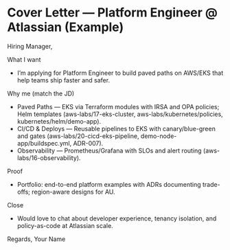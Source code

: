 # Cover Letter — Platform Engineer @ Atlassian (Example)

Hiring Manager,

What I want

- I’m applying for Platform Engineer to build paved paths on AWS/EKS that help teams ship faster and safer.

Why me (match the JD)

- Paved Paths — EKS via Terraform modules with IRSA and OPA policies; Helm templates (aws-labs/17-eks-cluster, aws-labs/kubernetes/policies, kubernetes/helm/demo-app).
- CI/CD & Deploys — Reusable pipelines to EKS with canary/blue-green and gates (aws-labs/20-cicd-eks-pipeline, demo-node-app/buildspec.yml, ADR-007).
- Observability — Prometheus/Grafana with SLOs and alert routing (aws-labs/16-observability).

Proof

- Portfolio: end-to-end platform examples with ADRs documenting trade-offs; region-aware designs for AU.

Close

- Would love to chat about developer experience, tenancy isolation, and policy-as-code at Atlassian scale.

Regards,
Your Name

